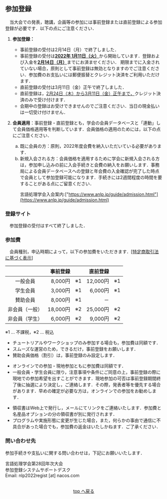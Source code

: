 <h2 id="entry">参加登録</h2>
　当大会での発表，聴講，企画等の参加には事前登録または直前登録による参加登録が必要です．以下の点にご注意ください．

1. **参加登録：**

<ul>

  - <span class="strong1">事前登録の受付は2月14日（月）で終了しました．</span>
  - <span class="done">事前登録の受付は<b><u>2022年 1月11日（火）</u></b>から開始しています．登録および入金を<b><u>2月14日（月）</u></b>までにお済ませください．
    期限までに入金されていない場合，原則として事前登録は無効となりますのでご注意ください．参加費のお支払いには郵便振替とクレジット決済をご利用いただけます．</span>
  - <span class="strong1">直前登録の受付は3月11日（金）正午で終了しました．</span>
  - <span class="done">直前登録は，<u>2月24日（木）から3月11日（金）正午まで，</u>クレジット決済のみで受け付けます．</span>
  - 会期中の登録はお受けできませんのでご注意ください．当日の現金払いは一切受け付けません．

</ul>

2. **会員適用**：事前登録・直前登録とも，学会の会員データベースと「連動」して会員価格適用等を判断しています．会員価格の適用のためには，以下の点にご注意ください．

<ul>
  <ol type="a">
    <li>
      <span class="strong2">既に会員の方</span>：原則，2022年度会費を納入いただいている必要があります．
    </li>
    <li>
      <span class="strong2">新規入会される方</span>：会員価格を適用するために学会に新規入会される方は，参加申し込みの前に入会手続きと会費の納入をお願いします．事務局による会員データベースへの登録と年会費の入金確認が完了した時点で会員として参加登録可能になります．手続きには2週間程度の時間を要することがある点にご留意ください．
    </li>
      
  言語処理学会入会案内:["https://www.anlp.jp/guide/admission.html"](https://www.anlp.jp/guide/admission.html)

  </ol>
</ul>


<h3 id="entry_site">登録サイト</h3>

　参加登録の受付はすべて終了しました．

<h3 id="entry_fee">参加費</h3>

　会員種別，申込時期によって，以下の参加費をいただきます．[[特定商取引法に基づく表示](NLP2022tokusho_premium_option_20211227.pdf)]

||事前登録||直前登録||
|:-----:|------:|---|-------:|--|
|一般会員|8,000円|※1|12,000円|※1|
|学生会員|3,000円|※1|6,000円 |※1|
|賛助会員|8,000円|※1|－||
|非会員（一般）|18,000円|※2|25,000円|※2|
|非会員（学生）|6,000円|※2|9,000円|※2|

※1 ... 不課税，※2 ... 税込

- チュートリアルやワークショップのみ参加する場合も，参加費は同額です．
- スムーズな運営のため，できるだけ，事前登録をお願いします．
- 賛助会員価格（割引）は，事前登録のみ設定します．

<span class="done">

- オンラインでの参加・現地参加ともに参加費は同額です．
- 一般会員・学生会員に限り，注意事項や条件にご同意の上，事前登録の際に現地での参加希望を出すことができます．現地参加の可否は事前登録期間終了後に抽選により決定し，ご連絡します．その際，発表者等を優先する場合があります．早めの確定が必要な方は，オンラインでの参加をお勧めします．
  
</span>

- 領収書はWeb上で発行し，メールにてリンクをご連絡いたします．参加費と名産品オプションの分の領収書が別に発行されます．
- プログラムや実施形態に変更が生じた場合，また，何らかの事由で通信に不具合があった場合でも，参加費の返金はいたしかねます．ご了承ください．

### 問い合わせ先

参加手続きや支払いに関する問い合わせは，下記にお願いいたします．

<div class="address">
  言語処理学会第28回年次大会 <br>
  参加登録システムサポートデスク <br>
  Email: nlp2022regist [at] nacos.com
</div>

<br>
<p align="center"><a href="#menu">top へ戻る</a></p>